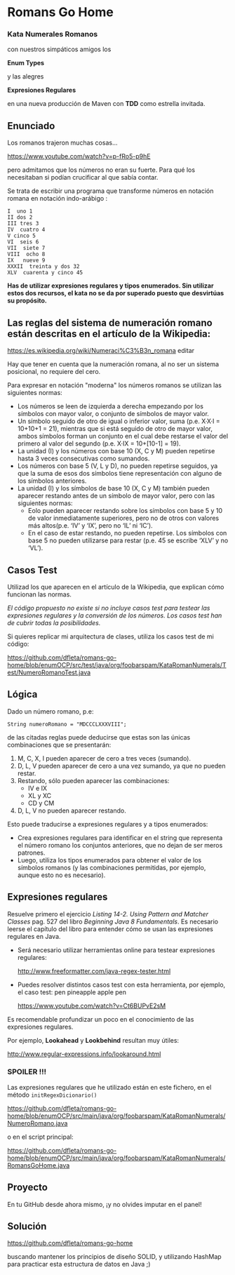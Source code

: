 Romans Go Home
==============

### Kata Numerales Romanos

con nuestros simpáticos amigos los

**Enum Types**

y las alegres

**Expresiones Regulares**

en una nueva producción de Maven con **TDD** como estrella invitada.

## Enunciado
Los romanos trajeron muchas cosas...

https://www.youtube.com/watch?v=p-fRo5-p9hE 

pero admitamos que los números no eran su fuerte. Para qué los necesitaban si podían crucificar al que sabía contar.

Se trata de escribir una programa que transforme números en notación romana en notación indo-arábigo :

```
I  uno 1
II dos 2
III tres 3 
IV  cuatro 4 
V cinco 5
VI  seis 6
VII  siete 7
VIII  ocho 8
IX   nueve 9
XXXII  treinta y dos 32
XLV  cuarenta y cinco 45
```

**Has de utilizar expresiones regulares y tipos enumerados. 
Sin utilizar estos dos recursos, el kata no se da por superado puesto que desvirtúas su propósito.**

## Las reglas del sistema de numeración romano están descritas en el artículo de la Wikipedia:

https://es.wikipedia.org/wiki/Numeraci%C3%B3n_romana
editar

Hay que tener en cuenta que la numeración romana, al no ser un sistema posicional, no requiere del cero.

Para expresar en notación "moderna" los números romanos se utilizan las siguientes normas:

 - Los números se leen de izquierda a derecha empezando por los símbolos con mayor valor, o conjunto de símbolos de mayor valor.
 - Un símbolo seguido de otro de igual o inferior valor, suma (p.e. X·X·I = 10+10+1 = 21), mientras que si está seguido de otro de mayor valor, ambos símbolos forman un conjunto en el cual debe restarse el valor del primero al valor del segundo (p.e. X·IX = 10+[10-1] = 19).
 - La unidad (I) y los números con base 10 (X, C y M) pueden repetirse hasta 3 veces consecutivas como sumandos.
 - Los números con base 5 (V, L y D), no pueden repetirse seguidos, ya que la suma de esos dos símbolos tiene representación con alguno de los símbolos anteriores.
 - La unidad (I) y los símbolos de base 10 (X, C y M) también pueden aparecer restando antes de un símbolo de mayor valor, pero con las siguientes normas:
   - Eolo pueden aparecer restando sobre los símbolos con base 5 y 10 de valor inmediatamente superiores, pero no de otros con valores más altos(p.e. ‘IV’ y ‘IX’, pero no ‘IL’ ni ‘IC’).
   - En el caso de estar restando, no pueden repetirse.
Los símbolos con base 5 no pueden utilizarse para restar (p.e. 45 se escribe ‘XLV’ y no ‘VL’).

## Casos Test

Utilizad los que aparecen en el artículo de la Wikipedia, que explican cómo funcionan las normas.

*El código propuesto no existe si no incluye casos test para testear las expresiones regulares y la conversión de los números. 
Los casos test han de cubrir todas la posibilidades.*

Si quieres replicar mi arquitectura de clases, utiliza los casos test de mi código:

https://github.com/dfleta/romans-go-home/blob/enumOCP/src/test/java/org/foobarspam/KataRomanNumerals/Test/NumeroRomanoTest.java

## Lógica

Dado un número romano, p.e:

`String numeroRomano = "MDCCCLXXXVIII";`

de las citadas reglas puede deducirse que estas son las únicas combinaciones que se presentarán:

 1. M, C, X, I pueden aparecer de cero a tres veces (sumando).
 2. D, L, V pueden aparecer de cero a una vez sumando, ya que no pueden restar.
 3. Restando, sólo pueden aparecer las combinaciones:
    - IV e IX
    - XL y XC
    - CD y CM
 4. D, L, V no pueden aparecer restando.

Esto puede traducirse a expresiones regulares y a tipos enumerados:

 - Crea expresiones regulares para identificar en el string que representa el número romano los conjuntos anteriores, que no dejan de ser meros patrones.
 - Luego, utiliza los tipos enumerados para obtener el valor de los símbolos romanos (y las combinaciones permitidas, por ejemplo, aunque esto no es necesario).


## Expresiones regulares

Resuelve primero el ejercicio _Listing 14-2. Using Pattern and Matcher Classes_ pag. 527 del libro _Beginning Java 8 Fundamentals_. Es necesario leerse el capítulo del libro para entender cómo se usan las expresiones regulares en Java.

 - Será necesario utilizar herramientas online para testear expresiones regulares:

    http://www.freeformatter.com/java-regex-tester.html

 - Puedes resolver distintos casos test con esta herramienta, por ejemplo, el caso test:
pen pineapple apple pen

    https://www.youtube.com/watch?v=Ct6BUPvE2sM

Es recomendable profundizar un poco en el conocimiento de las expresiones regulares.

Por ejemplo, **Lookahead** y **Lookbehind** resultan muy útiles:

http://www.regular-expressions.info/lookaround.html

### SPOILER !!!

Las expresiones regulares que he utilizado están en este fichero, en el método `initRegexDicionario()`

https://github.com/dfleta/romans-go-home/blob/enumOCP/src/main/java/org/foobarspam/KataRomanNumerals/NumeroRomano.java

o en el script principal:

https://github.com/dfleta/romans-go-home/blob/enumOCP/src/main/java/org/foobarspam/KataRomanNumerals/RomansGoHome.java

## Proyecto
En tu GitHub desde ahora mismo, ¡y no olvides imputar en el panel!

## Solución
https://github.com/dfleta/romans-go-home

buscando mantener los principios de diseño SOLID, y utilizando HashMap para practicar esta estructura de datos en Java ;)  